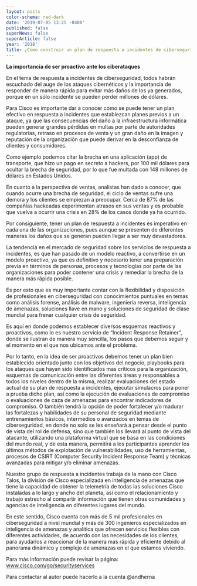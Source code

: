 ```yaml
---
layout: posts
color-schema: red-dark
date: '2019-07-05 13:25 -0400'
published: false
superNews: false
superArticle: false
year: '2018'
title: ¿Cómo construir un plan de respuesta a incidentes de ciberseguridad?
---
```

**La importancia de ser proactivo ante los ciberataques**

En el tema de respuesta a incidentes de ciberseguridad, todos habrán escuchado del auge de los ataques cibernéticos y la importancia de responder de manera rápida para evitar más daños de los ya generados, porque en un sólo incidente se pueden perder millones de dólares.

Para Cisco es importante dar a conocer cómo se puede tener un plan efectivo en respuesta a incidentes que establezcan planes previos a un ataque, ya que las consecuencias del daño a la infraestructura informática pueden generar grandes pérdidas en multas por parte de autoridades regulatorias, retraso en procesos de venta y un gran daño en la imagen y reputación de la organización que puede derivar en la desconfianza de clientes y consumidores.

Como ejemplo podemos citar la brecha en una aplicación (app) de transporte, que hizo un pago en secreto a hackers, por 100 mil dólares para ocultar la brecha de seguridad, por lo que fue multada con 148 millones de dólares en Estados Unidos.

En cuanto a la perspectiva de ventas, analistas han dado a conocer, que cuando ocurre una brecha de seguridad, el ciclo de ventas sufre una demora y los clientes se empiezan a preocupar. Cerca de 87% de las compañías hackeadas experimentan atrasos en sus ventas y es probable que vuelva a ocurrir una crisis en 28% de los casos donde ya ha ocurrido.

Por consiguiente, tener un plan de respuesta a incidentes es imperativo en cada una de las organizaciones, pues aunque se presenten de diferentes maneras los daños que se generan pueden llegar a ser muy devastadores.

La tendencia en el mercado de seguridad sobre los servicios de respuesta a incidentes, es que han pasado de un modelo reactivo, a convertirse en un modelo proactivo, ya que es definitivo y necesario tener una preparación previa en términos de personas, procesos y tecnologías por parte de las organizaciones para poder contener una crisis y remediar la brecha de la manera más rápida posible.

Es por esto que es muy importante contar con la flexibilidad y disposición de profesionales en ciberseguridad con conocimientos puntuales en temas como análisis forense, análisis de malware, ingeniería reversa, inteligencia de amenazas, soluciones llave en mano y soluciones de seguridad de clase mundial para frenar cualquier crisis de seguridad.

Es aquí en donde podemos establecer diversos esquemas reactivos y proactivos, como lo es nuestro servicio de “Incident Response Retainer”, donde se ilustran de manera muy sencilla, los pasos que debemos seguir y el momento en el que nos ubicamos ante el problema.



Por lo tanto, en la idea de ser proactivos debemos tener un plan bien establecido orientado junto con los objetivos del negocio, playbooks para los ataques que hayan sido identificados mas críticos para la organización, esquemas de comunicación entre las diferentes áreas y responsables a todos los niveles dentro de la misma, realizar evaluaciones del estado actual de su plan de respuesta a incidentes, ejecutar simulacros para poner a prueba dicho plan, así como la ejecución de evaluaciones de compromiso o evaluaciones de caza de amenazas para encontrar indicadores de compromiso.  O también tendrá la opción de poder fortalecer y/o madurar las fortalezas y habilidades de su personal de seguridad mediante entrenamientos básicos, intermedios o avanzados en temas de ciberseguridad, en donde no solo se les enseñará a pensar desde el punto de vista del rol de defensa, sino que también los llevará al punto de vista del atacante, utilizando una plataforma virtual que se basa en las condiciones del mundo real, y de esta manera, permitirá a los participantes aprender los últimos métodos de explotación de vulnerabilidades, uso de herramientas, procesos de CSIRT (Computer Security Incident Response Team) y técnicas avanzadas para mitigar y/o eliminar amenazas. 

Nuestro grupo de respuesta a incidentes trabaja de la mano con Cisco Talos, la división de Cisco especializada en inteligencia de amenazas que tiene la capacidad de obtener la telemetría de todas las soluciones Cisco instaladas a lo largo y ancho del planeta, así como el relacionamiento y trabajo estrecho al  compartir información que tienen otras comunidades y agencias de inteligencia en diferentes lugares del mundo.

En este sentido, Cisco cuenta con más de 5 mil profesionales en ciberseguridad a nivel mundial y más de 300 ingenieros especializados en inteligencia de amenazas y analítica que ofrecen servicios flexibles con diferentes actividades, de acuerdo con las necesidades de los clientes, para ayudarlos a reaccionar de la manera mas rápida y eficiente debido al panorama dinámico y complejo de amenazas en el que estamos viviendo.

Para más información puede revisar la página:  www.cisco.com/go/securityservices

Para contactar al autor puede hacerlo a la cuenta @andherna
